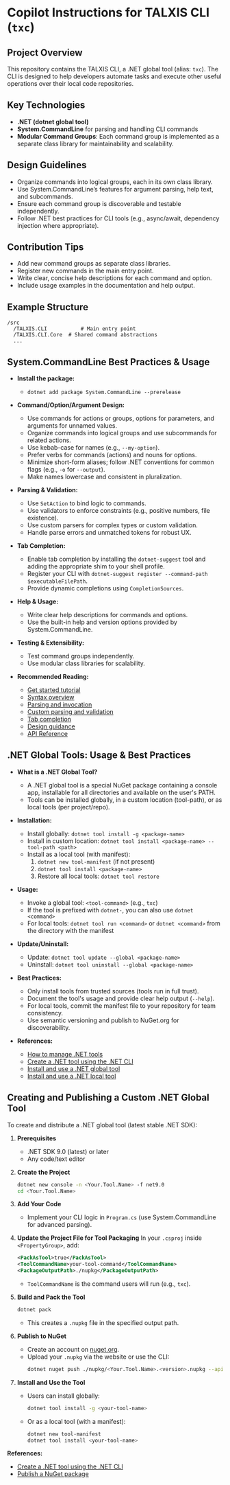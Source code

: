 # Copilot Instructions for TALXIS CLI (`txc`)

## Project Overview

This repository contains the TALXIS CLI, a .NET global tool (alias: `txc`). The CLI is designed to help developers automate tasks and execute other useful operations over their local code repositories.

## Key Technologies

- **.NET (dotnet global tool)**
- **System.CommandLine** for parsing and handling CLI commands
- **Modular Command Groups**: Each command group is implemented as a separate class library for maintainability and scalability.

## Design Guidelines

- Organize commands into logical groups, each in its own class library.
- Use System.CommandLine’s features for argument parsing, help text, and subcommands.
- Ensure each command group is discoverable and testable independently.
- Follow .NET best practices for CLI tools (e.g., async/await, dependency injection where appropriate).

## Contribution Tips

- Add new command groups as separate class libraries.
- Register new commands in the main entry point.
- Write clear, concise help descriptions for each command and option.
- Include usage examples in the documentation and help output.

## Example Structure

```
/src
  /TALXIS.CLI           # Main entry point
  /TALXIS.CLI.Core  # Shared command abstractions
  ...
```


## System.CommandLine Best Practices & Usage

- **Install the package:**
  - `dotnet add package System.CommandLine --prerelease`

- **Command/Option/Argument Design:**
  - Use commands for actions or groups, options for parameters, and arguments for unnamed values.
  - Organize commands into logical groups and use subcommands for related actions.
  - Use kebab-case for names (e.g., `--my-option`).
  - Prefer verbs for commands (actions) and nouns for options.
  - Minimize short-form aliases; follow .NET conventions for common flags (e.g., `-o` for `--output`).
  - Make names lowercase and consistent in pluralization.

- **Parsing & Validation:**
  - Use `SetAction` to bind logic to commands.
  - Use validators to enforce constraints (e.g., positive numbers, file existence).
  - Use custom parsers for complex types or custom validation.
  - Handle parse errors and unmatched tokens for robust UX.

- **Tab Completion:**
  - Enable tab completion by installing the `dotnet-suggest` tool and adding the appropriate shim to your shell profile.
  - Register your CLI with `dotnet-suggest register --command-path $executableFilePath`.
  - Provide dynamic completions using `CompletionSources`.

- **Help & Usage:**
  - Write clear help descriptions for commands and options.
  - Use the built-in help and version options provided by System.CommandLine.

- **Testing & Extensibility:**
  - Test command groups independently.
  - Use modular class libraries for scalability.

- **Recommended Reading:**
  - [Get started tutorial](https://learn.microsoft.com/en-us/dotnet/standard/commandline/get-started-tutorial)
  - [Syntax overview](https://learn.microsoft.com/en-us/dotnet/standard/commandline/syntax)
  - [Parsing and invocation](https://learn.microsoft.com/en-us/dotnet/standard/commandline/how-to-parse-and-invoke)
  - [Custom parsing and validation](https://learn.microsoft.com/en-us/dotnet/standard/commandline/how-to-customize-parsing-and-validation)
  - [Tab completion](https://learn.microsoft.com/en-us/dotnet/standard/commandline/how-to-enable-tab-completion)
  - [Design guidance](https://learn.microsoft.com/en-us/dotnet/standard/commandline/design-guidance)
  - [API Reference](https://learn.microsoft.com/en-us/dotnet/api/system.commandline)


## .NET Global Tools: Usage & Best Practices

- **What is a .NET Global Tool?**
  - A .NET global tool is a special NuGet package containing a console app, installable for all directories and available on the user's PATH.
  - Tools can be installed globally, in a custom location (tool-path), or as local tools (per project/repo).

- **Installation:**
  - Install globally: `dotnet tool install -g <package-name>`
  - Install in custom location: `dotnet tool install <package-name> --tool-path <path>`
  - Install as a local tool (with manifest):
    1. `dotnet new tool-manifest` (if not present)
    2. `dotnet tool install <package-name>`
    3. Restore all local tools: `dotnet tool restore`

- **Usage:**
  - Invoke a global tool: `<tool-command>` (e.g., `txc`)
  - If the tool is prefixed with `dotnet-`, you can also use `dotnet <command>`
  - For local tools: `dotnet tool run <command>` or `dotnet <command>` from the directory with the manifest

- **Update/Uninstall:**
  - Update: `dotnet tool update --global <package-name>`
  - Uninstall: `dotnet tool uninstall --global <package-name>`

- **Best Practices:**
  - Only install tools from trusted sources (tools run in full trust).
  - Document the tool's usage and provide clear help output (`--help`).
  - For local tools, commit the manifest file to your repository for team consistency.
  - Use semantic versioning and publish to NuGet.org for discoverability.

- **References:**
  - [How to manage .NET tools](https://learn.microsoft.com/en-us/dotnet/core/tools/global-tools)
  - [Create a .NET tool using the .NET CLI](https://learn.microsoft.com/en-us/dotnet/core/tools/global-tools-how-to-create)
  - [Install and use a .NET global tool](https://learn.microsoft.com/en-us/dotnet/core/tools/global-tools-how-to-use)
  - [Install and use a .NET local tool](https://learn.microsoft.com/en-us/dotnet/core/tools/local-tools-how-to-use)



## Creating and Publishing a Custom .NET Global Tool

To create and distribute a .NET global tool (latest stable .NET SDK):

1. **Prerequisites**
   - .NET SDK 9.0 (latest) or later
   - Any code/text editor

2. **Create the Project**
   ```sh
   dotnet new console -n <Your.Tool.Name> -f net9.0
   cd <Your.Tool.Name>
   ```

3. **Add Your Code**
   - Implement your CLI logic in `Program.cs` (use System.CommandLine for advanced parsing).

4. **Update the Project File for Tool Packaging**
   In your `.csproj` inside `<PropertyGroup>`, add:
   ```xml
   <PackAsTool>true</PackAsTool>
   <ToolCommandName>your-tool-command</ToolCommandName>
   <PackageOutputPath>./nupkg</PackageOutputPath>
   ```
   - `ToolCommandName` is the command users will run (e.g., `txc`).

5. **Build and Pack the Tool**
   ```sh
   dotnet pack
   ```
   - This creates a `.nupkg` file in the specified output path.

6. **Publish to NuGet**
   - Create an account on [nuget.org](https://www.nuget.org/).
   - Upload your `.nupkg` via the website or use the CLI:
     ```sh
     dotnet nuget push ./nupkg/<Your.Tool.Name>.<version>.nupkg --api-key <your-key> --source https://api.nuget.org/v3/index.json
     ```

7. **Install and Use the Tool**
   - Users can install globally:
     ```sh
     dotnet tool install -g <your-tool-name>
     ```
   - Or as a local tool (with a manifest):
     ```sh
     dotnet new tool-manifest
     dotnet tool install <your-tool-name>
     ```

**References:**
- [Create a .NET tool using the .NET CLI](https://learn.microsoft.com/en-us/dotnet/core/tools/global-tools-how-to-create)
- [Publish a NuGet package](https://learn.microsoft.com/en-us/nuget/create-packages/publish-a-package)

